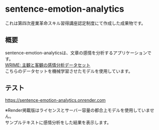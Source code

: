# sentence-emotion-analytics

これは第四次産業革命スキル習得講座認定制度にて作成した成果物です。

## 概要
sentence-emotion-analyticsは、文章の感情を分析するアプリケーションです。  
[WRIME: 主観と客観の感情分析データセット](https://github.com/ids-cv/wrime)  
こちらのデータセットを機械学習させたモデルを使用しています。  

## テスト
https://sentence-emotion-analytics.onrender.com  

※Render掲載版はライセンスとサーバー容量の都合上モデルを使用していません。  
サンプルテキストに感情分析をした結果を表示します。  
